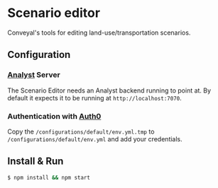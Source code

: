 # Scenario editor

Conveyal's tools for editing land-use/transportation scenarios.

## Configuration

### [Analyst](https://github.com/conveyal/analyst) Server

The Scenario Editor needs an Analyst backend running to point at. By default it expects it to be running at `http://localhost:7070`.

### Authentication with [Auth0](https://auth0.com/)

Copy the `/configurations/default/env.yml.tmp` to `/configurations/default/env.yml` and add your credentials.

## Install & Run

```bash
$ npm install && npm start
```


